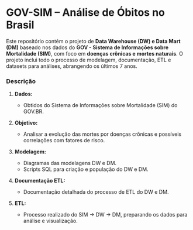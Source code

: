 # GOV-SIM – Análise de Óbitos no Brasil

Este repositório contém o projeto de **Data Warehouse (DW) e Data Mart (DM)** baseado nos dados do **GOV - Sistema de Informações sobre Mortalidade (SIM)**, com foco em **doenças crônicas e mortes naturais**. O projeto inclui todo o processo de modelagem, documentação, ETL e datasets para análises, abrangendo os últimos 7 anos.

### Descrição

1. **Dados:**  
   - Obtidos do Sistema de Informações sobre Mortalidade (SIM) do GOV.BR.  

2. **Objetivo:**
   - Analisar a evolução das mortes por doenças crônicas e possíveis correlações com fatores de risco.
     
4. **Modelagem:**  
   - Diagramas das modelagens DW e DM. 
   - Scripts SQL para criação e população do DW e DM.

5. **Documentação ETL:**  
   - Documentação detalhada do processo de ETL do DW e DM.

6. **ETL:**  
   - Processo realizado do SIM → DW → DM, preparando os dados para análise e visualização.
